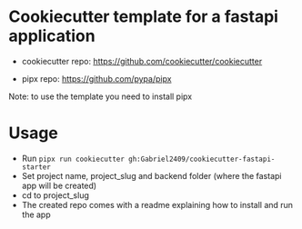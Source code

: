 # Cookiecutter template for a fastapi application

- cookiecutter repo: https://github.com/cookiecutter/cookiecutter

- pipx repo: https://github.com/pypa/pipx

Note: to use the template you need to install pipx

# Usage

- Run `pipx run cookiecutter gh:Gabriel2409/cookiecutter-fastapi-starter`
- Set project name, project_slug and backend folder (where the fastapi app will be created)
- cd to project_slug
- The created repo comes with a readme explaining how to install and run the app

